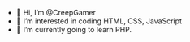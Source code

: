 - 👋 Hi, I’m @CreepGamer
- 👀 I’m interested in coding HTML, CSS, JavaScript
- 🌱 I’m currently going to learn PHP. 


